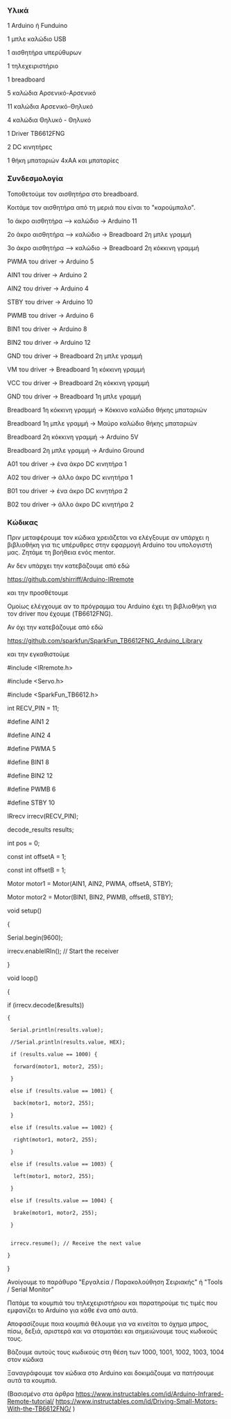 ### Υλικά

1 Arduino ή Funduino

1 μπλε καλώδιο USB

1 αισθητήρα υπερύθυρων

1 τηλεχειριστήριο

1 breadboard

5 καλώδια Αρσενικό-Αρσενικό

11 καλώδια Αρσενικό-Θηλυκό

4 καλώδια Θηλυκό - Θηλυκό

1 Driver TB6612FNG

2 DC κινητήρες

1 θήκη μπαταριών 4xΑΑ και μπαταρίες



### Συνδεσμολογία

Τοποθετούμε τον αισθητήρα στο breadboard.

Κοιτάμε τον αισθητήρα από τη μεριά που είναι το "καρούμπαλο".

1ο άκρο αισθητήρα –> καλώδιο -> Arduino 11

2o άκρο αισθητήρα –> καλώδιο -> Breadboard 2η μπλε γραμμή

3o άκρο αισθητήρα –> καλώδιο -> Breadboard 2η κόκκινη γραμμή

PWMA του driver -> Arduino 5

AIN1 του driver -> Arduino 2

AIN2 του driver -> Arduino 4

STBY του driver -> Arduino 10

PWMB του driver -> Arduino 6

BIN1 του driver -> Arduino 8

BIN2 του driver -> Arduino 12

GND του driver -> Breadboard 2η μπλε γραμμή

VM του driver -> Breadboard 1η κόκκινη γραμμή

VCC του driver -> Breadboard 2η κόκκινη γραμμή

GND του driver -> Breadboard 1η μπλε γραμμή

Breadboard 1η κόκκινη γραμμή -> Κόκκινο καλώδιο θήκης μπαταριών

Breadboard 1η μπλε γραμμή -> Μαύρο καλώδιο θήκης μπαταριών

Breadboard 2η κόκκινη γραμμή -> Arduino 5V

Breadboard 2η μπλε γραμμή -> Arduino Ground

A01 του driver -> ένα άκρο DC κινητήρα 1

A02 του driver -> άλλο άκρο DC κινητήρα 1

B01 του driver -> ένα άκρο DC κινητήρα 2

B02 του driver -> άλλο άκρο DC κινητήρα 2


### Κώδικας

Πριν μεταφέρουμε τον κώδικα χρειάζεται να ελέγξουμε αν υπάρχει η βιβλιοθήκη για τις υπέρυθρες στην εφαρμογή Arduino του υπολογιστή μας. Ζητάμε τη βοήθεια ενός mentor.

Αν δεν υπάρχει την κατεβάζουμε από εδώ

https://github.com/shirriff/Arduino-IRremote

και την προσθέτουμε

Ομοίως ελέγχουμε αν το πρόγραμμα του Arduino έχει τη βιβλιοθήκη για τον driver που έχουμε (TB6612FNG).

Αν όχι την κατεβάζουμε από εδώ

https://github.com/sparkfun/SparkFun_TB6612FNG_Arduino_Library

και την εγκαθιστούμε


#include <IRremote.h>

#include <Servo.h>

#include <SparkFun_TB6612.h>

int RECV_PIN = 11;

#define AIN1 2

#define AIN2 4

#define PWMA 5

#define BIN1 8

#define BIN2 12

#define PWMB 6

#define STBY 10

IRrecv irrecv(RECV_PIN);

decode_results results;

int pos = 0;

const int offsetA = 1;

const int offsetB = 1;

Motor motor1 = Motor(AIN1, AIN2, PWMA, offsetA, STBY);

Motor motor2 = Motor(BIN1, BIN2, PWMB, offsetB, STBY);


void setup()

{

  Serial.begin(9600);
  
  irrecv.enableIRIn(); // Start the receiver
  
}



void loop()

{

  if (irrecv.decode(&results))
  
    {
    
     Serial.println(results.value);
     
     //Serial.println(results.value, HEX);
     
     if (results.value == 1000) {
     
      forward(motor1, motor2, 255);
     
     }
     
     else if (results.value == 1001) {
     
      back(motor1, motor2, 255);
     
     }

     else if (results.value == 1002) {
     
      right(motor1, motor2, 255);
     
     }

     else if (results.value == 1003) {
     
      left(motor1, motor2, 255);
     
     }

     else if (results.value == 1004) {
     
      brake(motor1, motor2, 255);
     
     }


     irrecv.resume(); // Receive the next value
     
    }
    
}


Ανοίγουμε το παράθυρο "Εργαλεία / Παρακολούθηση Σειριακής" ή "Tools / Serial Monitor"

Πατάμε τα κουμπιά του τηλεχειριστήριου και παρατηρούμε τις τιμές που εμφανίζει το Arduino για κάθε ένα από αυτά.

Αποφασίζουμε ποια κουμπιά θέλουμε για να κινείται το όχημα μπρος, πίσω, δεξιά, αριστερά και να σταματάει και σημειώνουμε τους κωδικούς τους.

Βάζουμε αυτούς τους κωδικούς στη θέση των 1000, 1001, 1002, 1003, 1004 στον κώδικα

Ξαναγράφουμε τον κώδικα στο Arduino και δοκιμάζουμε να πατήσουμε αυτά τα κουμπιά.



(Βασισμένο στα άρθρα
https://www.instructables.com/id/Arduino-Infrared-Remote-tutorial/
https://www.instructables.com/id/Driving-Small-Motors-With-the-TB6612FNG/
)
